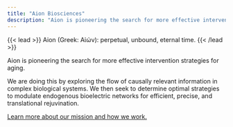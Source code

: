 ```yaml
---
title: "Aion Biosciences"
description: "Aion is pioneering the search for more effective intervention strategies for aging."
---
```




{{< lead >}}
Aion (Greek: Αἰών): perpetual, unbound, eternal time. 
{{< /lead >}}

Aion is pioneering the search for more effective intervention strategies for aging. 

We are doing this by exploring the flow of causally relevant information in complex biological systems. We then seek to determine optimal strategies to modulate endogenous bioelectric networks for efficient, precise, and translational rejuvination.

[Learn more about our mission and how we work.](this)


